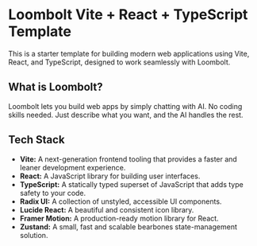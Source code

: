# Loombolt Vite + React + TypeScript Template

This is a starter template for building modern web applications using Vite, React, and TypeScript, designed to work seamlessly with Loombolt.

## What is Loombolt?

Loombolt lets you build web apps by simply chatting with AI. No coding skills needed. Just describe what you want, and the AI handles the rest.

## Tech Stack

*   **Vite:** A next-generation frontend tooling that provides a faster and leaner development experience.
*   **React:** A JavaScript library for building user interfaces.
*   **TypeScript:** A statically typed superset of JavaScript that adds type safety to your code.
*   **Radix UI:** A collection of unstyled, accessible UI components.
*   **Lucide React:** A beautiful and consistent icon library.
*   **Framer Motion:** A production-ready motion library for React.
*   **Zustand:** A small, fast and scalable bearbones state-management solution.
